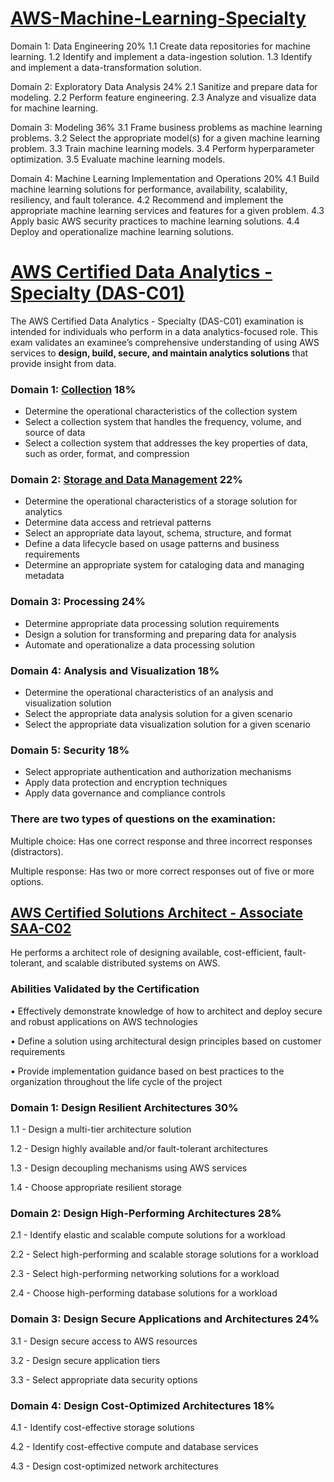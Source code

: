 # [AWS-Machine-Learning-Specialty](https://aws.amazon.com/certification/certified-machine-learning-specialty/)

Domain 1: Data Engineering 20%
1.1 Create data repositories for machine learning.
1.2 Identify and implement a data-ingestion solution.
1.3 Identify and implement a data-transformation solution.

Domain 2: Exploratory Data Analysis 24%
2.1 Sanitize and prepare data for modeling.
2.2 Perform feature engineering.
2.3 Analyze and visualize data for machine learning.

Domain 3: Modeling 36%
3.1 Frame business problems as machine learning problems.
3.2 Select the appropriate model(s) for a given machine learning problem.
3.3 Train machine learning models.
3.4 Perform hyperparameter optimization.
3.5 Evaluate machine learning models.

Domain 4: Machine Learning Implementation and Operations 20%
4.1 Build machine learning solutions for performance, availability, scalability, resiliency, and fault tolerance.
4.2 Recommend and implement the appropriate machine learning services and features for a given problem.
4.3 Apply basic AWS security practices to machine learning solutions.
4.4 Deploy and operationalize machine learning solutions.


# [AWS Certified Data Analytics - Specialty (DAS-C01)](https://aws.amazon.com/certification/certified-data-analytics-specialty/)

The AWS Certified Data Analytics - Specialty (DAS-C01) examination is intended for individuals who perform in a data analytics-focused role. This exam validates an examinee’s comprehensive understanding of using AWS services to **design, build, secure, and maintain analytics solutions** that provide insight from data.


### Domain 1: [Collection](Collection.md) 18%
- Determine the operational characteristics of the collection system
- Select a collection system that handles the frequency, volume, and source of data
- Select a collection system that addresses the key properties of data, such as order, format, and compression

### Domain 2: [Storage and Data Management](Storage.md) 22%
- Determine the operational characteristics of a storage solution for analytics
- Determine data access and retrieval patterns
- Select an appropriate data layout, schema, structure, and format
- Define a data lifecycle based on usage patterns and business requirements
- Determine an appropriate system for cataloging data and managing metadata

### Domain 3: Processing 24%
- Determine appropriate data processing solution requirements
- Design a solution for transforming and preparing data for analysis
- Automate and operationalize a data processing solution

### Domain 4: Analysis and Visualization 18%
- Determine the operational characteristics of an analysis and visualization solution
- Select the appropriate data analysis solution for a given scenario
- Select the appropriate data visualization solution for a given scenario

### Domain 5: Security 18%
- Select appropriate authentication and authorization mechanisms
- Apply data protection and encryption techniques
- Apply data governance and compliance controls


### There are two types of questions on the examination:

Multiple choice: Has one correct response and three incorrect responses (distractors).

Multiple response: Has two or more correct responses out of five or more options.


## [AWS Certified Solutions Architect - Associate SAA-C02](https://aws.amazon.com/certification/certified-solutions-architect-associate/)

He performs a architect role of designing available, cost-efficient, fault-tolerant, and scalable distributed systems on AWS.

### Abilities Validated by the Certification

• Effectively demonstrate knowledge of how to architect and deploy secure and robust applications on AWS technologies

• Define a solution using architectural design principles based on customer requirements

• Provide implementation guidance based on best practices to the organization throughout the life cycle of the project

### Domain 1: Design Resilient Architectures 30%

1.1 - Design a multi-tier architecture solution

1.2 - Design highly available and/or fault-tolerant architectures

1.3 - Design decoupling mechanisms using AWS services

1.4 - Choose appropriate resilient storage

### Domain 2: Design High-Performing Architectures 28%

2.1 - Identify elastic and scalable compute solutions for a workload

2.2 - Select high-performing and scalable storage solutions for a workload

2.3 - Select high-performing networking solutions for a workload

2.4 - Choose high-performing database solutions for a workload

### Domain 3: Design Secure Applications and Architectures 24%

3.1 - Design secure access to AWS resources

3.2 - Design secure application tiers

3.3 - Select appropriate data security options

### Domain 4: Design Cost-Optimized Architectures 18%

4.1 - Identify cost-effective storage solutions

4.2 - Identify cost-effective compute and database services

4.3 - Design cost-optimized network architectures




